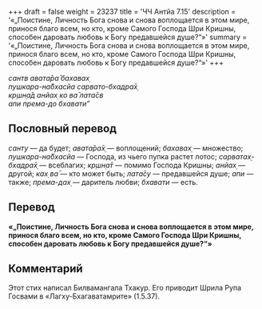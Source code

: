 +++
draft = false
weight = 23237
title = 'ЧЧ Антйа 7.15'
description = '«„Поистине, Личность Бога снова и снова воплощается в этом мире, принося благо всем, но кто, кроме Самого Господа Шри Кришны, способен даровать любовь к Богу предавшейся душе?“»'
summary = '«„Поистине, Личность Бога снова и снова воплощается в этом мире, принося благо всем, но кто, кроме Самого Господа Шри Кришны, способен даровать любовь к Богу предавшейся душе?“»'
+++

_сантв авата̄ра̄ бахавах̣  
пушкара-на̄бхасйа сарвато-бхадра̄х̣  
кр̣шн̣а̄д анйах̣ ко ва̄ лата̄св  
апи према-до бхавати”_

## Пословный перевод

_санту_ — да будет; _авата̄ра̄х̣_ — воплощений; _бахавах̣_ — множество; _пушкара_\-_на̄бхасйа_ — Господа, из чьего пупка растет лотос; _сарватах̣_\-_бхадра̄х̣_ — всеблагих; _кр̣шн̣а̄т_ — помимо Господа Кришны; _анйах̣_ — другой; _ках̣_ _ва̄_ — кто может быть; _лата̄су_ — предавшейся душе; _апи_ — также; _према_\-_дах̣_ — даритель любви; _бхавати_ — есть.

## Перевод

**«„Поистине, Личность Бога снова и снова воплощается в этом мире, принося благо всем, но кто, кроме Самого Господа Шри Кришны, способен даровать любовь к Богу предавшейся душе?“»**

## Комментарий

Этот стих написал Билвамангала Тхакур. Его приводит Шрила Рупа Госвами в «Лагху-Бхагаватамрите» (1.5.37).
